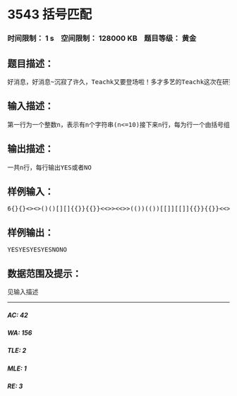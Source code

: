 # 3543 括号匹配   
### 时间限制： 1 s&nbsp;&nbsp;&nbsp;&nbsp;空间限制： 128000 KB&nbsp;&nbsp;&nbsp;&nbsp;题目等级： 黄金  
## 题目描述：  

<pre>
好消息，好消息~沉寂了许久，Teachk又要登场啦！多才多艺的Teachk这次在研究括号匹配问题。Teachk现在收到n组字符串，字符串中只含有括号 (),[],<>,{},Teachk被要求判断输入的字符串中括号是否匹配。如果括号有互相包含的形式，从内到外必须是<>,(),[],{}的顺序。例如。输入: [()] 输出:YES，而输入([])， ([]),[)，><,((),)(都应该输出NO。你能帮助Teachk吗？
</pre>
  
  
## 输入描述：  

<pre>
第一行为一个整数n，表示有n个字符串(n<=10)接下来n行，每为行一个由括号组成的长度不大于255的字符串
</pre>
  
  
## 输出描述：  

<pre>
一共n行，每行输出YES或者NO
</pre>
  
  
## 样例输入：  

<pre>
6{}{}<><>()()[][]{{}}{{}}<<>><<>>(())(())[[]][[]]{{}}{{}}<<>><<>>(())(())[[]][[]]{<>}{[]}<<<>><<>>>((<>))(())[[(<>)]][[]]><}{{[]}<<<>><<>>>((<>))(())[[(<>)]][[]]([])
</pre>
  
  
## 样例输出：  

<pre>
YESYESYESYESNONO
</pre>
  
  
## 数据范围及提示：  

<pre>
见输入描述
</pre>
  
  
***  

##### AC: 42  
##### WA: 156  
##### TLE: 2  
##### MLE: 1  
##### RE: 3  
